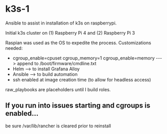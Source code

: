 # k3s-1 
Ansible to assist in installation of k3s on raspberrypi. 

Initial k3s cluster on (1) Raspberry Pi 4 and (2) Raspberry Pi 3

Raspian was used as the OS to expedite the process. 
Customizations needed:
  - cgroup_enable=cpuset cgroup_memory=1 cgroup_enable=memory ---> append to /boot/firmware/cmdline.txt
  - Helm --> to install Grafana Alloy
  - Ansible --> to build automation
  - ssh enabled at image creation time (to allow for headless access)

raw_playbooks are placeholders until I build roles. 


## If you run into issues starting and cgroups is enabled...
be sure /var/lib/rancher is cleared prior to reinstall
